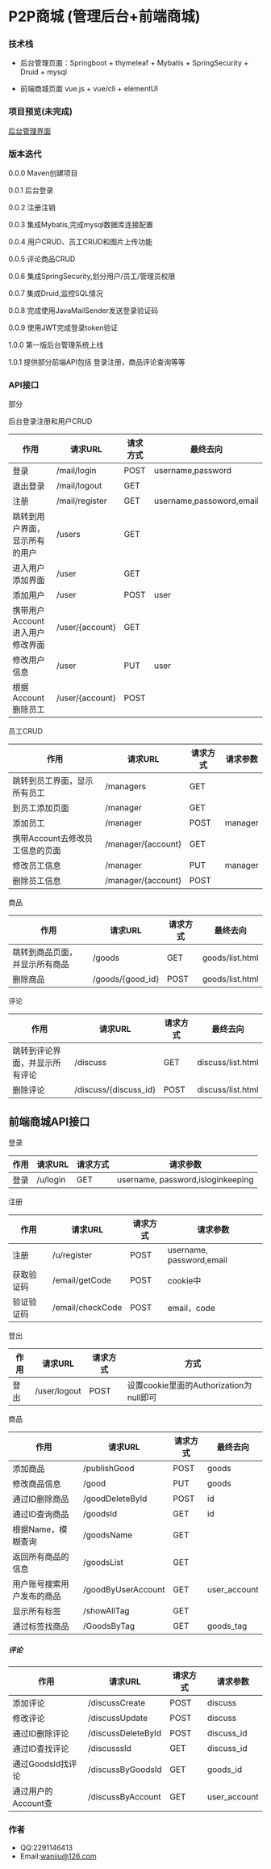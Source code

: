 # P2P商城 (管理后台+前端商城)

### 技术栈 
* 后台管理页面：Springboot + thymeleaf + Mybatis + SpringSecurity + Druid + mysql

* 前端商城页面 vue.js + vue/cli + elementUI

### 项目预览(未完成)

[后台管理界面](http://121.89.208.41:8080)

### 版本迭代
0.0.0 Maven创建项目

0.0.1 后台登录

0.0.2 注册注销

0.0.3 集成Mybatis,完成mysql数据库连接配置

0.0.4 用户CRUD、员工CRUD和图片上传功能

0.0.5 评论商品CRUD 

0.0.6 集成SpringSecurity,划分用户/员工/管理员权限

0.0.7 集成Druid,监控SQL情况

0.0.8 完成使用JavaMailSender发送登录验证码

0.0.9 使用JWT完成登录token验证

1.0.0 第一版后台管理系统上线

1.0.1 提供部分前端API包括 登录注册，商品评论查询等等


### API接口


部分

后台登录注册和用户CRUD

| 作用                            | 请求URL         | 请求方式 | 最终去向                 |
| ------------------------------- | --------------- | -------- | ------------------------ |
| 登录                            | /mail/login     | POST     | username,password        |
| 退出登录                        | /mail/logout    | GET      |                          |
| 注册                            | /mail/register  | GET      | username,passoword,email |
| 跳转到用户界面，显示所有的用户  | /users          | GET      |                          |
| 进入用户添加界面                | /user           | GET      |                          |
| 添加用户                        | /user           | POST     | user                     |
| 携带用户Account进入用户修改界面 | /user/{account} | GET      |                          |
| 修改用户信息                    | /user           | PUT      | user                     |
| 根据Account删除员工             | /user/{account} | POST     |                          |

员工CRUD


| 作用                            | 请求URL            | 请求方式 | 请求参数 |
| ------------------------------- | ------------------ | -------- | -------- |
| 跳转到员工界面，显示所有员工    | /managers          | GET      |          |
| 到员工添加页面                  | /manager           | GET      |          |
| 添加员工                        | /manager           | POST     | manager  |
| 携带Account去修改员工信息的页面 | /manager/{account} | GET      |          |
| 修改员工信息                    | /manager           | PUT      | manager  |
| 删除员工信息                    | /manager/{account} | POST     |          |

商品


| 作用                           | 请求URL          | 请求方式 | 最终去向        |
| ------------------------------ | ---------------- | -------- | --------------- |
| 跳转到商品页面，并显示所有商品 | /goods           | GET      | goods/list.html |
| 删除商品                       | /goods/{good_id} | POST     | goods/list.html |

评论

| 作用                           | 请求URL               | 请求方式 | 最终去向          |
| ------------------------------ | --------------------- | -------- | ----------------- |
| 跳转到评论界面，并显示所有评论 | /discuss              | GET      | discuss/list.html |
| 删除评论                       | /discuss/{discuss_id} | POST     | discuss/list.html |



## 前端商城API接口

登录

| 作用 | 请求URL  | 请求方式 | 请求参数                          |
| ---- | -------- | -------- | --------------------------------- |
| 登录 | /u/login | GET      | username, password,isloginkeeping |

注册

| 作用       | 请求URL          | 请求方式 | 请求参数                 |
| ---------- | ---------------- | -------- | ------------------------ |
| 注册       | /u/register      | POST     | username, password,email |
| 获取验证码 | /email/getCode   | POST     | cookie中                 |
| 验证验证码 | /email/checkCode | POST     | email，code              |

登出

| 作用 | 请求URL      | 请求方式 | 方式                                    |
| ---- | ------------ | -------- | --------------------------------------- |
| 登出 | /user/logout | POST     | 设置cookie里面的Authorization为null即可 |



商品

| 作用                       | 请求URL            | 请求方式 | 最终去向     |
| -------------------------- | ------------------ | -------- | ------------ |
| 添加商品                   | /publishGood       | POST     | goods        |
| 修改商品信息               | /good              | PUT      | goods        |
| 通过ID删除商品             | /goodDeleteById    | POST     | id           |
| 通过ID查询商品             | /goodsId           | GET      | id           |
| 根据Name，模糊查询         | /goodsName         | GET      |              |
| 返回所有商品的信息         | /goodsList         | GET      |              |
| 用户账号搜索用户发布的商品 | /goodByUserAccount | GET      | user_account |
| 显示所有标签               | /showAllTag        | GET      |              |
| 通过标签找商品             | /GoodsByTag        | GET      | goods_tag    |

##### 评论

| 作用                | 请求URL            | 请求方式 | 请求参数     |
| ------------------- | ------------------ | -------- | ------------ |
| 添加评论            | /discussCreate     | POST     | discuss      |
| 修改评论            | /discussUpdate     | POST     | discuss      |
| 通过ID删除评论      | /discussDeleteById | POST     | discuss_id   |
| 通过ID查找评论      | /discusssId        | GET      | discuss_id   |
| 通过GoodsId找评论   | /discussByGoodsId  | GET      | goods_id     |
| 通过用户的Account查 | /discussByAccount  | GET      | user_account |



### 作者

* QQ:2291146413
* Email:waniiu@126.com